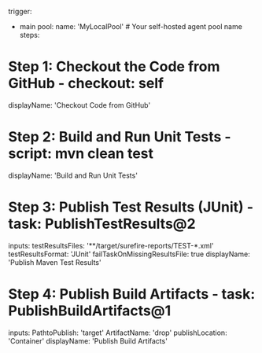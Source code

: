 trigger: 
  - main 
pool: 
  name: 'MyLocalPool'  # Your self-hosted agent pool name 
steps: 
# Step 1: Checkout the Code from GitHub - checkout: self 
displayName: 'Checkout Code from GitHub' 
# Step 2: Build and Run Unit Tests - script: mvn clean test 
displayName: 'Build and Run Unit Tests' 
# Step 3: Publish Test Results (JUnit) - task: PublishTestResults@2 
inputs: 
testResultsFiles: '**/target/surefire-reports/TEST-*.xml' 
testResultsFormat: 'JUnit' 
failTaskOnMissingResultsFile: true 
displayName: 'Publish Maven Test Results' 
# Step 4: Publish Build Artifacts - task: PublishBuildArtifacts@1 
inputs: 
PathtoPublish: 'target' 
ArtifactName: 'drop' 
publishLocation: 'Container' 
displayName: 'Publish Build Artifacts'
